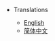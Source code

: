﻿<!-- markdownlint-disable first-line-h1 -->

- Translations

  - [English](/en-ca/)
  - [简体中文](/zh-cn/)
